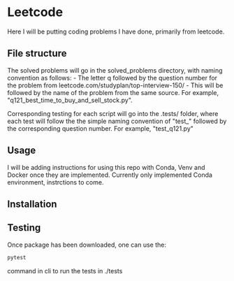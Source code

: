 # Leetcode
Here I will be putting coding problems I have done, primarily from leetcode.

## File structure
The solved problems will go in the solved_problems directory, with naming convention as follows:
    - The letter q followed by the question number for the problem from leetcode.com/studyplan/top-interview-150/
    - This will be followed by the name of the problem from the same source.
For example, "q121_best_time_to_buy_and_sell_stock.py".

Corresponding testing for each script will go into the .tests/ folder, where each test will follow the the simple naming convention of "test_" followed by the corresponding question number.
For example, "test_q121.py"

## Usage
I will be adding instructions for using this repo with Conda, Venv and Docker once they are implemented. Currently only implemented Conda environment, instrctions to come.

## Installation

## Testing
Once package has been downloaded, one can use the:
```bash
pytest
```
command in cli to run the tests in ./tests